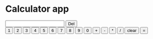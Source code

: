<html lang="en">
<head>
    <meta charset="UTF-8">
    <meta name="viewport" content="width=device-width, initial-scale=1.0">
    <title>Document</title>
    <link rel="stylesheet" href="calculate.css">
</head>
<body>
    <div class="main-con">
        <h1>Calculator app</h1>
        <div class="divin">
            <input type="text" id="inp">
            <input type="button" name="" class="cl" id="back" onclick="back()" placeholder="button" value="Del">
        </div>
          <div>
            <tr>
                <td>
                    <input type="button" class="cl" name="" id="one" onclick="fun1()" placeholder="button" value="1">
                </td>
                <td>
                    <input type="button" class="cl" name="" id="two" onclick="two1()" placeholder="button" value="2">
                </td>
                <td>
                    <input type="button" class="cl" name="" id="three" onclick="three1()" placeholder="button"
                        value="3">
                </td>
                <td>
                    <input type="button" class="cl" name="" id="four" onclick="four1()" placeholder="button" value="4">
                </td>
            </tr>
            <tr>
                <td>
                    <input type="button" name="" class="cl" id="five" onclick="five1()" placeholder="button" value="5">
                </td>
                <td>
                    <input type="button" name="" class="cl" id="six" onclick="six1()" placeholder="button" value="6">
                </td>
                <td>
                    <input type="button" name="" class="cl" class="cl" id="seven" onclick="seven1()"
                        placeholder="button" value="7">
                </td>
                <td>
                    <input type="button" class="cl" name="" id="button" onclick="fun()" placeholder="button" value="8">
                </td>
            </tr>
            <tr>
                <td>
                    <input type="button" name="" class="cl" id="nine" onclick="nine1()" placeholder="button" value="9">
                </td>
                <td>
                    <input type="button" name="" class="cl" id="zero" onclick="zero1()" placeholder="button" value="0">
                </td>
                <td>
                    <input type="button" name="" class="cl" id="plus" onclick="plus1()" placeholder="button" value="+">
                </td>
                <td>
                    <input type="button" name="" class="cl" id="minus" onclick="minus1()" placeholder="button"   value="-">
                </td>
            </tr>
            <tr>
                <td>
                    <input type="button" name="" class="cl" id="mul" onclick="mul1()" placeholder="button" value="*">
                </td>
                <td>
                    <input type="button" name="" class="cl" id="divide" onclick="divide1()" placeholder="button"
                        value="/">
                </td>
                <td>
                    <input type="button" name="" class="cl" id="clear" onclick="clear1()" placeholder="button"
                        value="clear">
                </td>
                <td>
                    <input type="button" name="" class="cl" id="equal" onclick="equal1()" placeholder="button"
                        value="=">
                </td>
            </tr>
    </div>
    <script src="calculator.js"> </script>

